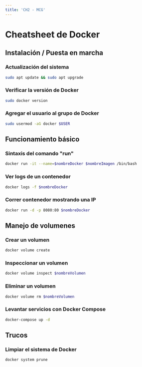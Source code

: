 ```yaml
---
title: 'CH2 - MCG'
---
```


# Cheatsheet de Docker

## Instalación / Puesta en marcha

### Actualización del sistema
```bash
sudo apt update && sudo apt upgrade
```

### Verificar la versión de Docker
```bash
sudo docker version
```

### Agregar el usuario al grupo de Docker
```bash
sudo usermod -aG docker $USER
```

## Funcionamiento básico

### Sintaxis del comando "run"
```bash
docker run -it --name=$nombreDocker $nombreImagen /bin/bash
```

### Ver logs de un contenedor
```bash
docker logs -f $nombreDocker
```

### Correr contenedor mostrando una IP
```bash
docker run -d -p 8080:80 $nombreDocker
```

## Manejo de volumenes

### Crear un volumen
```bash
docker volume create
```

### Inspeccionar un volumen
```bash
docker volume inspect $nombreVolumen
```

### Eliminar un volumen
```bash
docker volume rm $nombreVolumen
```

### Levantar servicios con Docker Compose
```bash
docker-compose up -d
```

## Trucos

### Limpiar el sistema de Docker
```bash
docker system prune
```
